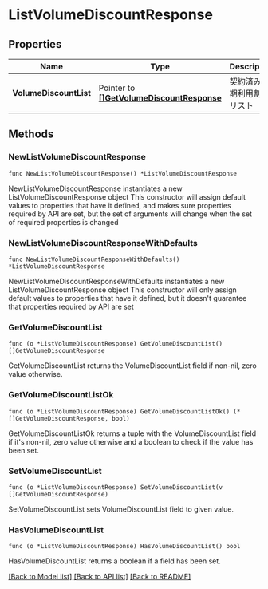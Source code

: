 # ListVolumeDiscountResponse

## Properties

Name | Type | Description | Notes
------------ | ------------- | ------------- | -------------
**VolumeDiscountList** | Pointer to [**[]GetVolumeDiscountResponse**](GetVolumeDiscountResponse.md) | 契約済み長期利用割引リスト | [optional] 

## Methods

### NewListVolumeDiscountResponse

`func NewListVolumeDiscountResponse() *ListVolumeDiscountResponse`

NewListVolumeDiscountResponse instantiates a new ListVolumeDiscountResponse object
This constructor will assign default values to properties that have it defined,
and makes sure properties required by API are set, but the set of arguments
will change when the set of required properties is changed

### NewListVolumeDiscountResponseWithDefaults

`func NewListVolumeDiscountResponseWithDefaults() *ListVolumeDiscountResponse`

NewListVolumeDiscountResponseWithDefaults instantiates a new ListVolumeDiscountResponse object
This constructor will only assign default values to properties that have it defined,
but it doesn't guarantee that properties required by API are set

### GetVolumeDiscountList

`func (o *ListVolumeDiscountResponse) GetVolumeDiscountList() []GetVolumeDiscountResponse`

GetVolumeDiscountList returns the VolumeDiscountList field if non-nil, zero value otherwise.

### GetVolumeDiscountListOk

`func (o *ListVolumeDiscountResponse) GetVolumeDiscountListOk() (*[]GetVolumeDiscountResponse, bool)`

GetVolumeDiscountListOk returns a tuple with the VolumeDiscountList field if it's non-nil, zero value otherwise
and a boolean to check if the value has been set.

### SetVolumeDiscountList

`func (o *ListVolumeDiscountResponse) SetVolumeDiscountList(v []GetVolumeDiscountResponse)`

SetVolumeDiscountList sets VolumeDiscountList field to given value.

### HasVolumeDiscountList

`func (o *ListVolumeDiscountResponse) HasVolumeDiscountList() bool`

HasVolumeDiscountList returns a boolean if a field has been set.


[[Back to Model list]](../README.md#documentation-for-models) [[Back to API list]](../README.md#documentation-for-api-endpoints) [[Back to README]](../README.md)


